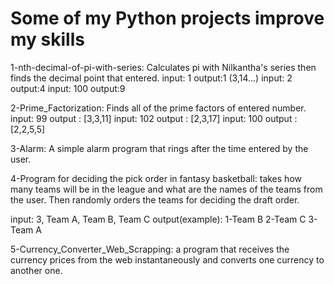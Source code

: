 # Some of my Python projects improve my skills

1-nth-decimal-of-pi-with-series: Calculates pi with Nilkantha's series then finds the decimal point that entered.
input: 1     output:1   (3,14...)
input: 2     output:4
input: 100   output:9

2-Prime_Factorization: Finds all of the prime factors of entered number.
input: 99   output : [3,3,11]
input: 102  output : [2,3,17] 
input: 100  output : [2,2,5,5]

3-Alarm: A simple alarm program that rings after the time entered by the user.

4-Program for deciding the pick order in fantasy basketball: takes how many teams will be in the league and what are the names of the teams from the user. 
Then randomly orders the teams for deciding the draft order.

input: 3, Team A, Team B, Team C  output(example): 1-Team B
                                                   2-Team C
                                                   3-Team A
                                                   
5-Currency_Converter_Web_Scrapping: a program that receives the currency prices from the web instantaneously and converts one currency to another one.

